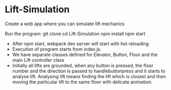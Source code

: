 # Lift-Simulation

Create a web app where you can simulate lift mechanics

Run the program:
git clone
cd Lift-Simulation
npm install
npm start

- After npm start, webpack dev server will start with hot reloading.
- Execution of program starts from index.js.
- We have separate classes defined for Elevator, Button, Floor and the main Lift controller class
- Initially all lifts are grounded, when any button is pressed, the floor number and the direction is passed to handlebuttonpress and it starts to analyse lift. Analysing lift means finding the lift which is closest and then moving the particular lift to the same floor with delicate animation.
